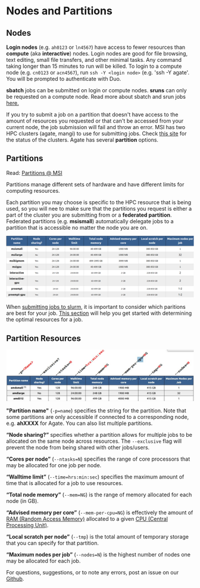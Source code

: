 # Nodes and Partitions

## Nodes

**Login nodes** (e.g. `ah0123` or `ln4567`) have access to fewer resources than **compute** (aka **interactive**) nodes. Login nodes are good for file browsing, text editing, small file transfers, and other minimal tasks. Any command taking longer than 15 minutes to run will be killed. To login to a compute node (e.g. `cn0123` or `acn4567`), run `ssh -Y <login node>` (e.g. 'ssh -Y agate'. You will be prompted to authenticate with Duo. 

**sbatch** jobs can be submitted on login or compute nodes. **sruns** can only be requested on a compute node. Read more about sbatch and srun jobs [here.](slurm-params.md) 

If you try to submit a job on a partition that doesn't have access to the amount of resources you requested or that can't be accessed from your current node, the job submission will fail and throw an error. MSI has two HPC clusters (agate, mangi) to use for submitting jobs.  Check [this site](https://status.msi.umn.edu/) for the status of the clusters. Agate has several **partition** options. 

## Partitions 

Read:  [Partitions @ MSI](https://www.msi.umn.edu/partitions)

Partitions manage different sets of hardware and have different limits for computing resources. 

Each partition you may choose is specific to the HPC resource that is being used, so you will nee to make sure that the partitions you request is either a part of the cluster you are submitting from or a **federated partition**. Federated partitions (e.g. **msismall**) automatically delegate jobs to a partition that is accessible no matter the node you are on.

![Federated Partitions](img/federated_partitions.png)

When [submitting jobs to slurm](slurm.md), it is important to consider which paritions are best for your job. [This section](optimizing.md) will help you get started with determining the optimal resources for a job. 

## Partition Resources

![Partions of MSI](img/partitions-example.jpeg)

**"Partition name"** (`-p=name`) specifies the string for the partition. Note that some partitions are only accessible if connected to a corresponding node, e.g. **ahXXXX** for Agate. You can also list multiple partitions. 

**“Node sharing?”** specifies whether a partition allows for multiple jobs to be allocated on the same node across resources. The `--exclusive` flag will prevent the node from being shared with other jobs/users. 

**“Cores per node”** (`--ntasks=N`) specifies the range of core processors that may be allocated for one job per node. 

**“Walltime limit”** (`--time=hrs:min:sec`) specifies the maximum amount of time that is allocated for a job to use resources. 

**“Total node memory”** (`--mem=NG`) is the range of memory allocated for each node (in GB). 

**“Advised memory per core”** (`--mem-per-cpu=NG`) is effectively the amount of [RAM (Random Access Memory)](https://www.howtogeek.com/697659/what-is-ram-everything-you-need-to-know/) allocated to a given [CPU (Central Processing Unit)](https://www.freecodecamp.org/news/what-is-cpu-meaning-definition-and-what-cpu-stands-for/). 

**“Local scratch per node”** (`--tmp`) is the total amount of temporary storage that you can specify for that partition. 

**“Maximum nodes per job”** (`--nodes=N`) is the highest number of nodes one may be allocated for each job.

For questions, suggestions, or to note any errors, post an issue on our [Github](https://github.com/DCAN-Labs/cdni-brain/issues).
